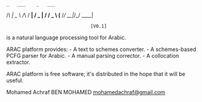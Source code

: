     _   ___    _   ___ 
   /_\ | _ \  /_\ / __|
  / _ \|   / / _ \ (__ 
 /_/ \_\_|_\/_/ \_\___|
                       
                                   [V0.1]
 
 is a natural language processing tool for Arabic.

ARAC platform provides:
    -	A text to schemes converter.
    -	A schemes-based PCFG parser for Arabic.
    -	A manual parsing corrector.
    -	A collocation extractor.

ARAC platform is free software; it's distributed in the hope that it will be useful.

Mohamed Achraf BEN MOHAMED
mohamedachraf@gmail.com
